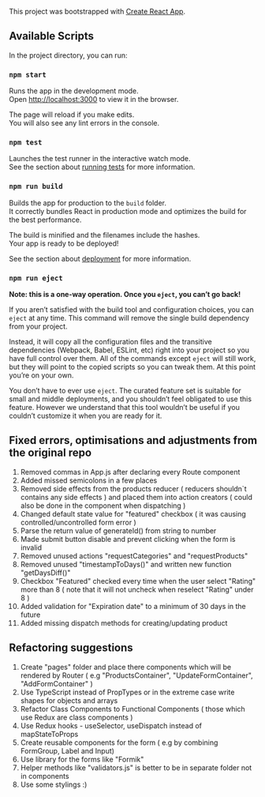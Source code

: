 This project was bootstrapped with [Create React App](https://github.com/facebook/create-react-app).

## Available Scripts

In the project directory, you can run:

### `npm start`

Runs the app in the development mode.<br>
Open [http://localhost:3000](http://localhost:3000) to view it in the browser.

The page will reload if you make edits.<br>
You will also see any lint errors in the console.

### `npm test`

Launches the test runner in the interactive watch mode.<br>
See the section about [running tests](https://facebook.github.io/create-react-app/docs/running-tests) for more information.

### `npm run build`

Builds the app for production to the `build` folder.<br>
It correctly bundles React in production mode and optimizes the build for the best performance.

The build is minified and the filenames include the hashes.<br>
Your app is ready to be deployed!

See the section about [deployment](https://facebook.github.io/create-react-app/docs/deployment) for more information.

### `npm run eject`

**Note: this is a one-way operation. Once you `eject`, you can’t go back!**

If you aren’t satisfied with the build tool and configuration choices, you can `eject` at any time. This command will remove the single build dependency from your project.

Instead, it will copy all the configuration files and the transitive dependencies (Webpack, Babel, ESLint, etc) right into your project so you have full control over them. All of the commands except `eject` will still work, but they will point to the copied scripts so you can tweak them. At this point you’re on your own.

You don’t have to ever use `eject`. The curated feature set is suitable for small and middle deployments, and you shouldn’t feel obligated to use this feature. However we understand that this tool wouldn’t be useful if you couldn’t customize it when you are ready for it.

## Fixed errors, optimisations and adjustments from the original repo

1. Removed commas in App.js after declaring every Route component
2. Added missed semicolons in a few places
3. Removed side effects from the products reducer ( reducers shouldn`t contains any side effects )
   and placed them into action creators ( could also be done in the component when dispatching )
4. Changed default state value for "featured" checkbox ( it was causing controlled/uncontrolled form error )
5. Parse the return value of generateId() from string to number
6. Made submit button disable and prevent clicking when the form is invalid
7. Removed unused actions "requestCategories" and "requestProducts"
8. Removed unused "timestampToDays()" and written new function "getDaysDiff()"
9. Checkbox "Featured" checked every time when the user select "Rating" more than 8 ( note that it will not uncheck
when reselect "Rating" under 8 )
10. Added validation for "Expiration date" to a minimum of 30 days in the future
11. Added missing dispatch methods for creating/updating product

## Refactoring suggestions

1. Create "pages" folder and place there components which will be rendered by Router ( e.g "ProductsContainer", "UpdateFormContainer", "AddFormContainer" )
2. Use TypeScript instead of PropTypes or in the extreme case write shapes for objects and arrays
3. Refactor Class Components to Functional Components ( those which use Redux are class components )
4. Use Redux hooks - useSelector, useDispatch instead of mapStateToProps
5. Create reusable components for the form ( e.g <InputGroup /> by combining FormGroup, Label and Input)
6. Use library for the forms like "Formik"
7. Helper methods like "validators.js" is better to be in separate folder not in components
7. Use some stylings :)